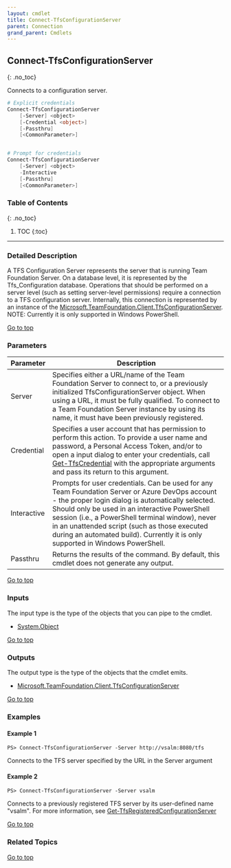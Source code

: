 ```yaml
---
layout: cmdlet
title: Connect-TfsConfigurationServer
parent: Connection
grand_parent: Cmdlets
---
```

## Connect-TfsConfigurationServer
{: .no_toc}

Connects to a configuration server.

```powershell
# Explicit credentials
Connect-TfsConfigurationServer
    [-Server] <object>
    [-Credential <object>]
    [-Passthru]
    [<CommonParameter>]


# Prompt for credentials
Connect-TfsConfigurationServer
    [-Server] <object>
    -Interactive
    [-Passthru]
    [<CommonParameter>]

```

### Table of Contents
{: .no_toc}

1. TOC
{:toc}

-----

### Detailed Description 

A TFS Configuration Server represents the server that is running Team Foundation Server. On a database level, it is represented by the Tfs_Configuration database. Operations that should be performed on a server level (such as setting server-level permissions) require a connection to a TFS configuration server. Internally, this connection is represented by an instance of the [Microsoft.TeamFoundation.Client.TfsConfigurationServer](https://docs.microsoft.com/en-us/dotnet/api/Microsoft.TeamFoundation.Client.TfsConfigurationServer). NOTE: Currently it is only supported in Windows PowerShell.

[Go to top](#connect-tfsconfigurationserver)
### Parameters

| Parameter | Description |
|:----------|-------------|
 | Server | Specifies either a URL/name of the Team Foundation Server to connect to, or a previously initialized TfsConfigurationServer object. When using a URL, it must be fully qualified. To connect to a Team Foundation Server instance by using its name, it must have been previously registered. |
 | Credential | Specifies a user account that has permission to perform this action. To provide a user name and password, a Personal Access Token, and/or to open a input dialog to enter your credentials, call [Get-TfsCredential](/Cmdlets/Connection/Get-TfsCredential) with the appropriate arguments and pass its return to this argument. |
 | Interactive | Prompts for user credentials. Can be used for any Team Foundation Server or Azure DevOps account - the proper login dialog is automatically selected. Should only be used in an interactive PowerShell session (i.e., a PowerShell terminal window), never in an unattended script (such as those executed during an automated build). Currently it is only supported in Windows PowerShell. |
 | Passthru | Returns the results of the command. By default, this cmdlet does not generate any output. |
 
[Go to top](#connect-tfsconfigurationserver)

### Inputs

The input type is the type of the objects that you can pipe to the cmdlet.

* [System.Object](https://docs.microsoft.com/en-us/dotnet/api/System.Object)

[Go to top](#connect-tfsconfigurationserver)

### Outputs

The output type is the type of the objects that the cmdlet emits.

* [Microsoft.TeamFoundation.Client.TfsConfigurationServer](https://docs.microsoft.com/en-us/dotnet/api/Microsoft.TeamFoundation.Client.TfsConfigurationServer)

[Go to top](#connect-tfsconfigurationserver)

### Examples


#### Example 1
```
PS> Connect-TfsConfigurationServer -Server http://vsalm:8080/tfs
```

Connects to the TFS server specified by the URL in the Server argument

#### Example 2
```
PS> Connect-TfsConfigurationServer -Server vsalm
```

Connects to a previously registered TFS server by its user-defined name "vsalm". For more information, see 
[Get-TfsRegisteredConfigurationServer](/Cmdlets/ConfigServer/Get-TfsRegisteredConfigurationServer)


[Go to top](#connect-tfsconfigurationserver)

### Related Topics



[Go to top](#connect-tfsconfigurationserver)

